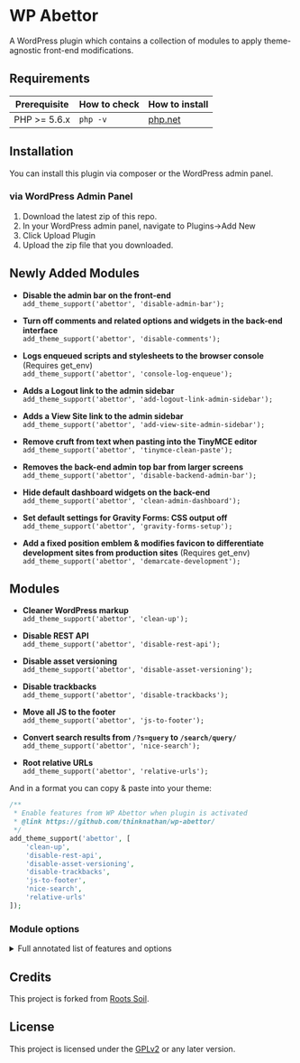 # WP Abettor

A WordPress plugin which contains a collection of modules to apply theme-agnostic front-end modifications.

## Requirements

<table>
  <thead>
    <tr>
      <th>Prerequisite</th>
      <th>How to check</th>
      <th>How to install</th>
    </tr>
  </thead>
  <tbody>
    <tr>
      <td>PHP &gt;= 5.6.x</td>
      <td><code>php -v</code></td>
      <td>
        <a href="http://php.net/manual/en/install.php">php.net</a>
      </td>
    </tr>
  </tbody>
</table>

## Installation

You can install this plugin via composer or the WordPress admin panel.

### via WordPress Admin Panel

1. Download the latest zip of this repo.
2. In your WordPress admin panel, navigate to Plugins->Add New
3. Click Upload Plugin
4. Upload the zip file that you downloaded.

## Newly Added Modules

- **Disable the admin bar on the front-end**<br>
  `add_theme_support('abettor', 'disable-admin-bar');`

- **Turn off comments and related options and widgets in the back-end interface**<br>
  `add_theme_support('abettor', 'disable-comments');`

- **Logs enqueued scripts and stylesheets to the browser console** (Requires get_env)<br>
  `add_theme_support('abettor', 'console-log-enqueue');`

- **Adds a Logout link to the admin sidebar**<br>
  `add_theme_support('abettor', 'add-logout-link-admin-sidebar');`

- **Adds a View Site link to the admin sidebar**<br>
  `add_theme_support('abettor', 'add-view-site-admin-sidebar');`

- **Remove cruft from text when pasting into the TinyMCE editor**<br>
  `add_theme_support('abettor', 'tinymce-clean-paste');`

- **Removes the back-end admin top bar from larger screens**<br>
  `add_theme_support('abettor', 'disable-backend-admin-bar');`

- **Hide default dashboard widgets on the back-end**<br>
  `add_theme_support('abettor', 'clean-admin-dashboard');`

- **Set default settings for Gravity Forms: CSS output off**<br>
  `add_theme_support('abettor', 'gravity-forms-setup');`

- **Add a fixed position emblem & modifies favicon to differentiate development sites from production sites** (Requires get_env)<br>
  `add_theme_support('abettor', 'demarcate-development');`

## Modules

- **Cleaner WordPress markup**<br>
  `add_theme_support('abettor', 'clean-up');`

- **Disable REST API**<br>
  `add_theme_support('abettor', 'disable-rest-api');`

- **Disable asset versioning**<br>
  `add_theme_support('abettor', 'disable-asset-versioning');`

- **Disable trackbacks**<br>
  `add_theme_support('abettor', 'disable-trackbacks');`

- **Move all JS to the footer**<br>
  `add_theme_support('abettor', 'js-to-footer');`

- **Convert search results from `/?s=query` to `/search/query/`**<br>
  `add_theme_support('abettor', 'nice-search');`

- **Root relative URLs**<br>
  `add_theme_support('abettor', 'relative-urls');`

And in a format you can copy & paste into your theme:

```php
/**
 * Enable features from WP Abettor when plugin is activated
 * @link https://github.com/thinknathan/wp-abettor/
 */
add_theme_support('abettor', [
    'clean-up',
    'disable-rest-api',
    'disable-asset-versioning',
    'disable-trackbacks',
    'js-to-footer',
    'nice-search',
    'relative-urls'
]);
```

### Module options

<details>
<summary>Full annotated list of features and options</summary>

```php

/**
 * Enable features from WP Abettor when plugin is activated
 * @link https://github.com/thinknathan/wp-abettor/
 */
add_theme_support('abettor', [
    /**
     * Clean up WordPress
     */
    'clean-up' => [
        /**
         * Obscure and suppress WordPress information.
         */
        'wp_obscurity',

        /**
         * Disable WordPress emojis.
         */
        'disable_emojis',

        /**
         * Disable Gutenberg block library CSS.
         */
        'disable_gutenberg_block_css',

        /**
         * Disable extra RSS feeds.
         */
        'disable_extra_rss',

        /**
         * Disable recent comments CSS.
         */
        'disable_recent_comments_css',

        /**
         * Disable gallery CSS.
         */
        'disable_gallery_css',

        /**
         * Clean HTML5 markup.
         */
        'clean_html5_markup',
    ],

    /**
     * Disable WordPress REST API
     */
    'disable-rest-api',

    /**
     * Remove version query string from all styles and scripts
     */
    'disable-asset-versioning',

    /**
     * Disables trackbacks/pingbacks
     */
    'disable-trackbacks',

    /**
     * Moves all scripts to wp_footer action
     */
    'js-to-footer',

    /**
     * Redirects search results from /?s=query to /search/query/, converts %20 to +
     *
     * @link http://txfx.net/wordpress-plugins/nice-search/
     */
    'nice-search',

    /**
     * Convert absolute URLs to relative URLs
     *
     * Inspired by {@link https://web.archive.org/web/20180529232418/http://www.456bereastreet.com/archive/201010/how_to_make_wordpress_urls_root_relative/}
     */
    'relative-urls',
]);
```

</details>

## Credits

This project is forked from [Roots Soil](https://github.com/roots/soil/).

## License

This project is licensed under the [GPLv2](https://github.com/thinknathan/wp-abettor/blob/master/LICENSE.txt) or any later version.

